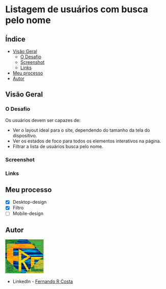 # Listagem de usuários com busca pelo nome

## Índice

- [Visão Geral](#visão-geral)
  - [O Desafio](#o-desafio)
  - [Screenshot](#screenshot)
  - [Links](#links)
- [Meu processo](#meu-processo)
- [Autor](#autor)

## Visão Geral

### O Desafio

Os usuários devem ser capazes de:

- Ver o layout ideal para o site, dependendo do tamanho da tela do dispositivo.
- Ver os estados de foco para todos os elementos interativos na página.
- Filtrar a lista de usuários busca pelo nome.

### Screenshot

<!-- ![](./public/design/desktop-design.jpg) -->

### Links

<!-- - Site URL: [Listas de empregos com filtragem]() -->

## Meu processo

- [x] Desktop-design
- [x] Filtro
- [ ] Mobile-design

## Autor

<img src="./public/FRC.gif" width=120px>

- LinkedIn - [Fernando R Costa](https://www.linkedin.com/in/fernando-r-costa/)